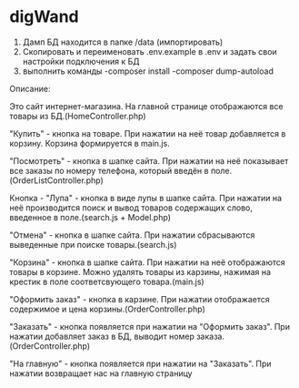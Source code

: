 # digWand

1. Дамп БД находится в папке /data (импортировать)
2. Скопировать и переименовать .env.example в .env и задать свои настройки подключения к БД
3. выполнить команды 
-composer install
-composer dump-autoload

Описание:

Это сайт интернет-магазина. На главной странице отображаются все товары из БД.(HomeController.php)

"Купить" - кнопка на товаре. При нажатии на неё товар добавляется в корзину. Корзина формируется в main.js.

"Посмотреть" - кнопка в шапке сайта. При нажатии на неё показывает все заказы по номеру телефона, который введён в поле.
(OrderListController.php)

Кнопка - "Лупа" - кнопка в виде лупы в шапке сайта. При нажатии на неё производится поиск и вывод товаров содержащих слово, введенное в поле.(search.js + Model.php)

"Отмена" - кнопка в шапке сайта. При нажатии сбрасываются выведенные при поиске товары.(search.js)

"Корзина" - кнопка в шапке сайта. При нажатии на неё отображаются товары в корзине. Можно удалять товары из карзины, нажимая на крестик в поле соответсвующего товара.(main.js)

"Оформить заказ" - кнопка в карзине. При нажатии отображается содержимое и цена корзины.(OrderController.php)

"Заказать" - кнопка появляется при нажатии на "Оформить заказ". При нажатии добавляет заказ в БД, выводит номер заказа.(OrderController.php)

"На главную" -  кнопка появляется при нажатии на "Заказать". При нажатии возвращает нас на главную страницу

